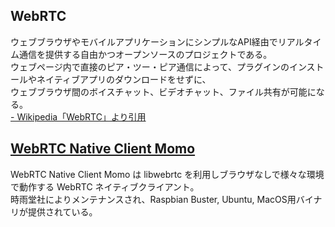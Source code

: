 ## WebRTC
ウェブブラウザやモバイルアプリケーションにシンプルなAPI経由でリアルタイム通信を提供する自由かつオープンソースのプロジェクトである。  
ウェブページ内で直接のピア・ツー・ピア通信によって、プラグインのインストールやネイティブアプリのダウンロードをせずに、  
ウェブブラウザ間のボイスチャット、ビデオチャット、ファイル共有が可能になる。  
[- Wikipedia「WebRTC」より引用](https://ja.wikipedia.org/wiki/WebRTC)

## [WebRTC Native Client Momo](https://github.com/shiguredo/momo)
WebRTC Native Client Momo は libwebrtc を利用しブラウザなしで様々な環境で動作する WebRTC ネイティブクライアント。  
時雨堂社によりメンテナンスされ、Raspbian Buster, Ubuntu, MacOS用バイナリが提供されている。

